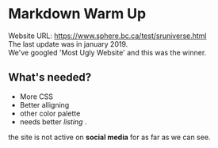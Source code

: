 
# Markdown Warm Up
Website URL: https://www.sphere.bc.ca/test/sruniverse.html    
The last update was in january 2019.  
We've googled 'Most Ugly Website' and this was the winner.   

## What's needed? 
- More CSS
- Better alligning
- other color palette
- needs better *listing* .  
  
the site is not active on **social media** for as far as we can see.


